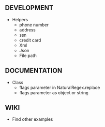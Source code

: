 ## DEVELOPMENT

- Helpers
	- phone number
	- address
	- ssn
	- credit card
	- Xml
	- Json
	- File path

## DOCUMENTATION

- Class
	- flags parameter in NaturalRegex.replace
	- flags parameter as object or string

## WIKI

- Find other examples